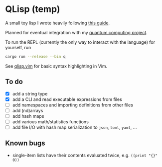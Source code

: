 # QLisp (temp)

A small toy lisp I wrote heavily following [this guide][risp].

Planned for eventual integration with my [quantum computing project][quacs].

To run the REPL (currently the only way to interact with the language) for
yourself, run
```bash
cargo run --release --bin q
```

See [qlisp.vim][qlisp.vim] for basic syntax highlighting in Vim.

## To do
- [x] add a string type
- [x] add a CLI and read executable expressions from files
- [ ] add namespaces and importing definitions from other files
- [ ] add (nd)arrays
- [ ] add hash maps
- [ ] add various math/statistics functions
- [ ] add file I/O with hash map serialization to `json`, `toml`, `yaml`, ...

## Known bugs
- single-item lists have their contents evaluated twice, e.g. `((print "{}" 0))`

[risp]: https://stopa.io/post/222
[quacs]: https://gitlab.com/whooie/quacs/-/tree/rustlib
[qlisp.vim]: https://gitlab.com/whooie/qlisp.vim


